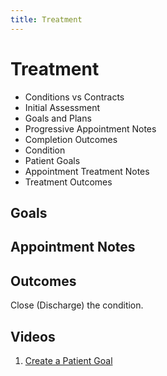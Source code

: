 ```yaml
---
title: Treatment
---
```


# Treatment

- Conditions vs Contracts
- Initial Assessment
- Goals and Plans
- Progressive Appointment Notes
- Completion Outcomes
- Condition
- Patient Goals
- Appointment Treatment Notes
- Treatment Outcomes

## Goals

## Appointment Notes

## Outcomes

Close (Discharge) the condition.

## Videos

1. [Create a Patient Goal](http://docs.gensolve.com/help/gpm_uk/desktop/Videos/Administration/How_to_Create_a_Patient_Goal.htm)
